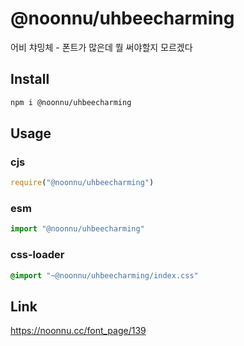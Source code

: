 # @noonnu/uhbeecharming
어비 챠밍체 - 폰트가 많은데 뭘 써야할지 모르겠다

## Install
```sh
npm i @noonnu/uhbeecharming
```
## Usage
### cjs
```js
require("@noonnu/uhbeecharming")
```
### esm
```js
import "@noonnu/uhbeecharming"
```
### css-loader
```css
@import "~@noonnu/uhbeecharming/index.css"
```

## Link
https://noonnu.cc/font_page/139